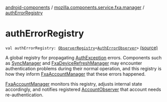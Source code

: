 [android-components](../index.md) / [mozilla.components.service.fxa.manager](index.md) / [authErrorRegistry](./auth-error-registry.md)

# authErrorRegistry

`val authErrorRegistry: `[`ObserverRegistry`](../mozilla.components.support.base.observer/-observer-registry/index.md)`<`[`AuthErrorObserver`](-auth-error-observer/index.md)`>` [(source)](https://github.com/mozilla-mobile/android-components/blob/master/components/service/firefox-accounts/src/main/java/mozilla/components/service/fxa/manager/FxaAccountManager.kt#L61)

A global registry for propagating [AuthException](../mozilla.components.concept.sync/-auth-exception/index.md) errors. Components such as [SyncManager](../mozilla.components.service.fxa.sync/-sync-manager/index.md) and
[FxaDeviceRefreshManager](#) may encounter authentication problems during their normal operation, and
this registry is how they inform [FxaAccountManager](-fxa-account-manager/index.md) that these errors happened.

[FxaAccountManager](-fxa-account-manager/index.md) monitors this registry, adjusts internal state accordingly, and notifies
registered [AccountObserver](../mozilla.components.concept.sync/-account-observer/index.md) that account needs re-authentication.

